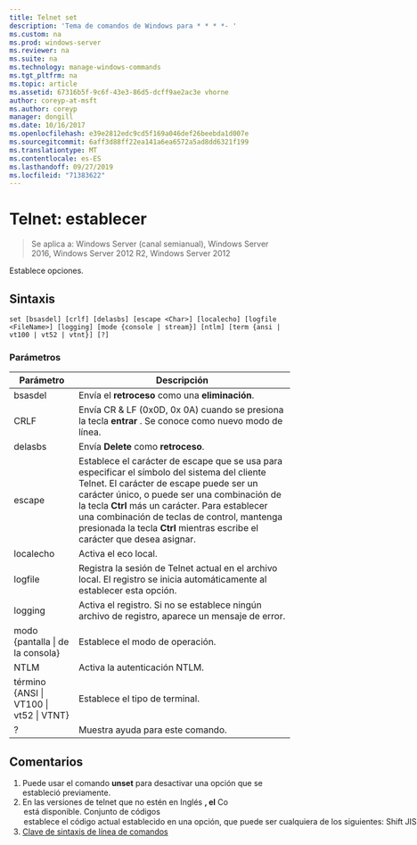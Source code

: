```yaml
---
title: Telnet set
description: 'Tema de comandos de Windows para * * * *- '
ms.custom: na
ms.prod: windows-server
ms.reviewer: na
ms.suite: na
ms.technology: manage-windows-commands
ms.tgt_pltfrm: na
ms.topic: article
ms.assetid: 67316b5f-9c6f-43e3-86d5-dcff9ae2ac3e vhorne
author: coreyp-at-msft
ms.author: coreyp
manager: dongill
ms.date: 10/16/2017
ms.openlocfilehash: e39e2812edc9cd5f169a046def26beebda1d007e
ms.sourcegitcommit: 6aff3d88ff22ea141a6ea6572a5ad8dd6321f199
ms.translationtype: MT
ms.contentlocale: es-ES
ms.lasthandoff: 09/27/2019
ms.locfileid: "71383622"
---
```

# <a name="telnet-set"></a>Telnet: establecer

>Se aplica a: Windows Server (canal semianual), Windows Server 2016, Windows Server 2012 R2, Windows Server 2012

Establece opciones.   
## <a name="syntax"></a>Sintaxis  
```  
set [bsasdel] [crlf] [delasbs] [escape <Char>] [localecho] [logfile <FileName>] [logging] [mode {console | stream}] [ntlm] [term {ansi | vt100 | vt52 | vtnt}] [?]  
```  
### <a name="parameters"></a>Parámetros  

|                    Parámetro                     |                                                                                                                                              Descripción                                                                                                                                              |
|--------------------------------------------------|-------------------------------------------------------------------------------------------------------------------------------------------------------------------------------------------------------------------------------------------------------------------------------------------------------|
|                     bsasdel                      |                                                                                                                                 Envía el **retroceso** como una **eliminación**.                                                                                                                                  |
|                       CRLF                       |                                                                                                        Envía CR & LF (0x0D, 0x 0A) cuando se presiona la tecla **entrar** . Se conoce como nuevo modo de línea.                                                                                                        |
|                     delasbs                      |                                                                                                                                 Envía **Delete** como **retroceso**.                                                                                                                                  |
|                escape <Character>                | Establece el carácter de escape que se usa para especificar el símbolo del sistema del cliente Telnet. El carácter de escape puede ser un carácter único, o puede ser una combinación de la tecla **Ctrl** más un carácter. Para establecer una combinación de teclas de control, mantenga presionada la tecla **Ctrl** mientras escribe el carácter que desea asignar. |
|                    localecho                     |                                                                                                                                         Activa el eco local.                                                                                                                                          |
|                logfile <FileName>                |                                                                                               Registra la sesión de Telnet actual en el archivo local. El registro se inicia automáticamente al establecer esta opción.                                                                                               |
|                     logging                      |                                                                                                                  Activa el registro. Si no se establece ningún archivo de registro, aparece un mensaje de error.                                                                                                                   |
|           modo {pantalla &#124; de la consola}           |                                                                                                                                       Establece el modo de operación.                                                                                                                                        |
|                       NTLM                       |                                                                                                                                     Activa la autenticación NTLM.                                                                                                                                     |
| término {ANSI &#124; VT100 &#124; vt52 &#124; VTNT} |                                                                                                                                        Establece el tipo de terminal.                                                                                                                                        |
|                        ?                         |                                                                                                                                    Muestra ayuda para este comando.                                                                                                                                    |

## <a name="remarks"></a>Comentarios  
1. Puede usar el comando **unset** para desactivar una opción que se estableció previamente.  
2. En las versiones de telnet que no estén en Inglés **, el** Co<option> está disponible. Conjunto de **códigos** <option> establece el código actual establecido en una opción, que puede ser cualquiera de los siguientes: **Shift JIS**, **japonés EUC**, **JIS kanji**, **JIS kanji (78)** , **Dec kanji**, **NEC**kanji. Debe establecer el mismo conjunto de código en el equipo remoto.  
   ## <a name="BKMK_Examples"></a>Example  
   Establezca el archivo de registro y comience a registrar el archivo local tnlog. txt.  
   ```  
   set logfile tnlog.txt  
   ```  
   ## <a name="additional-references"></a>Referencias adicionales  
3. [Clave de sintaxis de línea de comandos](command-line-syntax-key.md)  
